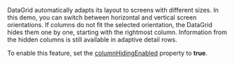 DataGrid automatically adapts its layout to screens with different sizes. In this demo, you can switch between horizontal and vertical screen orientations. If columns do not fit the selected orientation, the DataGrid hides them one by one, starting with the rightmost column. Information from the hidden columns is still available in adaptive detail rows.

To enable this feature, set the [columnHidingEnabled](/Documentation/ApiReference/UI_Components/dxDataGrid/Configuration/#columnHidingEnabled) property to **true**.
